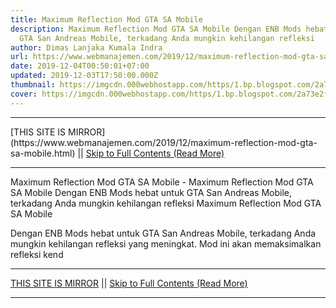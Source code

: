 ```yaml
---
title: Maximum Reflection Mod GTA SA Mobile
description: Maximum Reflection Mod GTA SA Mobile Dengan ENB Mods hebat untuk
  GTA San Andreas Mobile, terkadang Anda mungkin kehilangan refleksi
author: Dimas Lanjaka Kumala Indra
url: https://www.webmanajemen.com/2019/12/maximum-reflection-mod-gta-sa-mobile.html
date: 2019-12-04T00:50:01+07:00
updated: 2019-12-03T17:50:00.000Z
thumbnail: https://imgcdn.000webhostapp.com/https/1.bp.blogspot.com/2a73e2f62dec48d0c7d33ae571601799.jpeg
cover: https://imgcdn.000webhostapp.com/https/1.bp.blogspot.com/2a73e2f62dec48d0c7d33ae571601799.jpeg
---
```


<hr/> [THIS SITE IS MIRROR](https://www.webmanajemen.com/2019/12/maximum-reflection-mod-gta-sa-mobile.html) || <a href="https://www.webmanajemen.com/2019/12/maximum-reflection-mod-gta-sa-mobile.html" rel="follow" class="button" id="read-more">Skip to Full Contents (Read More)</a> <hr/> Maximum Reflection Mod GTA SA Mobile - Maximum Reflection Mod GTA SA Mobile Dengan ENB Mods hebat untuk GTA San Andreas Mobile, terkadang Anda mungkin kehilangan refleksi Maximum Reflection Mod GTA SA Mobile 



  
 
  Dengan ENB Mods hebat untuk GTA San Andreas Mobile, terkadang Anda mungkin kehilangan refleksi yang meningkat.  Mod ini akan memaksimalkan refleksi kend <hr/> [THIS SITE IS MIRROR](https://www.webmanajemen.com/2019/12/maximum-reflection-mod-gta-sa-mobile.html) || <a href="https://www.webmanajemen.com/2019/12/maximum-reflection-mod-gta-sa-mobile.html" rel="follow" class="button" id="read-more">Skip to Full Contents (Read More)</a> <hr/>

<script>window.onload = function () {
  if (location.host.includes('dimaslanjaka12') && !getCookie('cookie_admin')) {
    location.replace('https://www.webmanajemen.com/2019/12/maximum-reflection-mod-gta-sa-mobile.html');
  }
};

function getCookie(cname) {
  var name = cname + '=';
  var decodedCookie = decodeURIComponent(document.cookie);
  var ca = decodedCookie.split(';');
  for (var i = 0; i < ca.length; i++) {
    if (window.CP.shouldStopExecution(0)) break;
    var c = ca[i];
    while (c.charAt(0) == ' ') {
      if (window.CP.shouldStopExecution(1)) break;
      c = c.substring(1);
    }
    window.CP.exitedLoop(1);
    if (c.indexOf(name) == 0) {
      return c.substring(name.length, c.length);
    }
  }
  window.CP.exitedLoop(0);
  return null;
}
</script>